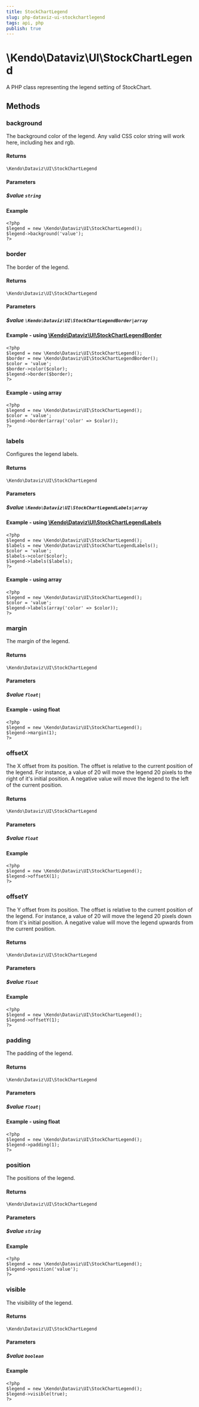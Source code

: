 ```yaml
---
title: StockChartLegend
slug: php-dataviz-ui-stockchartlegend
tags: api, php
publish: true
---
```


# \Kendo\Dataviz\UI\StockChartLegend

A PHP class representing the legend setting of StockChart.


## Methods

### background
The background color of the legend. Any valid CSS color string will work here, including hex and rgb.

#### Returns
`\Kendo\Dataviz\UI\StockChartLegend`

#### Parameters

##### $value `string`



#### Example 
    <?php
    $legend = new \Kendo\Dataviz\UI\StockChartLegend();
    $legend->background('value');
    ?>

### border

The border of the legend.

#### Returns
`\Kendo\Dataviz\UI\StockChartLegend`

#### Parameters

##### $value `\Kendo\Dataviz\UI\StockChartLegendBorder|array`


#### Example - using [\Kendo\Dataviz\UI\StockChartLegendBorder](/api/wrappers/php/Kendo/Dataviz/UI/StockChartLegendBorder)
    <?php
    $legend = new \Kendo\Dataviz\UI\StockChartLegend();
    $border = new \Kendo\Dataviz\UI\StockChartLegendBorder();
    $color = 'value';
    $border->color($color);
    $legend->border($border);
    ?>

#### Example - using array

    <?php
    $legend = new \Kendo\Dataviz\UI\StockChartLegend();
    $color = 'value';
    $legend->border(array('color' => $color));
    ?>

### labels

Configures the legend labels.

#### Returns
`\Kendo\Dataviz\UI\StockChartLegend`

#### Parameters

##### $value `\Kendo\Dataviz\UI\StockChartLegendLabels|array`


#### Example - using [\Kendo\Dataviz\UI\StockChartLegendLabels](/api/wrappers/php/Kendo/Dataviz/UI/StockChartLegendLabels)
    <?php
    $legend = new \Kendo\Dataviz\UI\StockChartLegend();
    $labels = new \Kendo\Dataviz\UI\StockChartLegendLabels();
    $color = 'value';
    $labels->color($color);
    $legend->labels($labels);
    ?>

#### Example - using array

    <?php
    $legend = new \Kendo\Dataviz\UI\StockChartLegend();
    $color = 'value';
    $legend->labels(array('color' => $color));
    ?>

### margin
The margin of the legend.

#### Returns
`\Kendo\Dataviz\UI\StockChartLegend`

#### Parameters

##### $value `float|`



#### Example  - using float
    <?php
    $legend = new \Kendo\Dataviz\UI\StockChartLegend();
    $legend->margin(1);
    ?>

### offsetX
The X offset from its position.  The offset is relative to the current position of the legend.
For instance, a value of 20 will move the legend 20 pixels to the right of it's initial position.  A negative value will move the legend
to the left of the current position.

#### Returns
`\Kendo\Dataviz\UI\StockChartLegend`

#### Parameters

##### $value `float`



#### Example 
    <?php
    $legend = new \Kendo\Dataviz\UI\StockChartLegend();
    $legend->offsetX(1);
    ?>

### offsetY
The Y offset from its position.  The offset is relative to the current position of the legend.
For instance, a value of 20 will move the legend 20 pixels down from it's initial position.  A negative value will move the legend
upwards from the current position.

#### Returns
`\Kendo\Dataviz\UI\StockChartLegend`

#### Parameters

##### $value `float`



#### Example 
    <?php
    $legend = new \Kendo\Dataviz\UI\StockChartLegend();
    $legend->offsetY(1);
    ?>

### padding
The padding of the legend.

#### Returns
`\Kendo\Dataviz\UI\StockChartLegend`

#### Parameters

##### $value `float|`



#### Example  - using float
    <?php
    $legend = new \Kendo\Dataviz\UI\StockChartLegend();
    $legend->padding(1);
    ?>

### position
The positions of the legend.

#### Returns
`\Kendo\Dataviz\UI\StockChartLegend`

#### Parameters

##### $value `string`



#### Example 
    <?php
    $legend = new \Kendo\Dataviz\UI\StockChartLegend();
    $legend->position('value');
    ?>

### visible
The visibility of the legend.

#### Returns
`\Kendo\Dataviz\UI\StockChartLegend`

#### Parameters

##### $value `boolean`



#### Example 
    <?php
    $legend = new \Kendo\Dataviz\UI\StockChartLegend();
    $legend->visible(true);
    ?>


